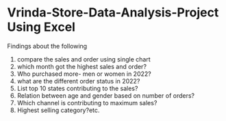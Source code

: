 # Vrinda-Store-Data-Analysis-Project Using Excel

Findings about the following
1. compare the sales and order using single chart
2. which month got the highest sales and order?
3. Who purchased more- men or women in 2022?
4. what are the different order status in 2022?
5. List top 10 states contributing to the sales?
6. Relation between age and gender based on number of orders?
7. Which channel is contributing to maximum sales?
8. Highest selling category?etc.
   

